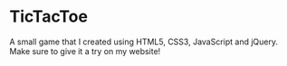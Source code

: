 # TicTacToe
A small game that I created using HTML5, CSS3, JavaScript and jQuery. Make sure to give it a try on my website!
